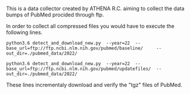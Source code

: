 

This is a data collector created by ATHENA R.C. aiming to collect the data bumps of PubMed procided through ftp.

In order to collect all compressed files you would have to execute the following lines.

`python3.6 detect_and_download_new.py  --year=22  --base_url=ftp://ftp.ncbi.nlm.nih.gov/pubmed/baseline/     --out_dir=./pubmed_data/2022/`

`python3.6 detect_and_download_new.py  --year=22  --base_url=ftp://ftp.ncbi.nlm.nih.gov/pubmed/updatefiles/  --out_dir=./pubmed_data/2022/`

These lines incrementaly download and verify the "tgz" files of PubMed.


